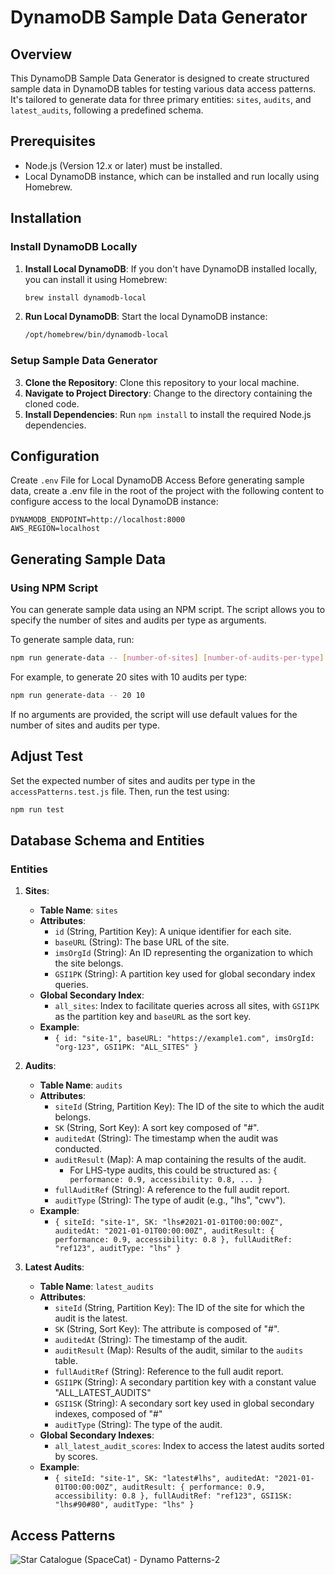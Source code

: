 # DynamoDB Sample Data Generator

## Overview
This DynamoDB Sample Data Generator is designed to create structured sample data in DynamoDB tables for testing various
data access patterns. It's tailored to generate data for three primary entities: `sites`, `audits`, and `latest_audits`,
following a predefined schema.

## Prerequisites
- Node.js (Version 12.x or later) must be installed.
- Local DynamoDB instance, which can be installed and run locally using Homebrew.

## Installation

### Install DynamoDB Locally
1. **Install Local DynamoDB**: If you don't have DynamoDB installed locally, you can install it using Homebrew:
   ```bash
   brew install dynamodb-local
   ```
2. **Run Local DynamoDB**: Start the local DynamoDB instance:
   ```bash
   /opt/homebrew/bin/dynamodb-local
   ```

### Setup Sample Data Generator
3. **Clone the Repository**: Clone this repository to your local machine.
4. **Navigate to Project Directory**: Change to the directory containing the cloned code.
5. **Install Dependencies**: Run `npm install` to install the required Node.js dependencies.

## Configuration

Create `.env` File for Local DynamoDB Access
Before generating sample data, create a .env file in the root of the project with the following content to configure access to the local DynamoDB instance:
```dotenv
DYNAMODB_ENDPOINT=http://localhost:8000
AWS_REGION=localhost
```

## Generating Sample Data

### Using NPM Script
You can generate sample data using an NPM script. The script allows you to specify the number of sites and audits per type as arguments.

To generate sample data, run:

```bash
npm run generate-data -- [number-of-sites] [number-of-audits-per-type]
```

For example, to generate 20 sites with 10 audits per type:

```bash
npm run generate-data -- 20 10
```

If no arguments are provided, the script will use default values for the number of sites and audits per type.

## Adjust Test
Set the expected number of sites and audits per type in the `accessPatterns.test.js` file. Then, run the test using:

```bash
npm run test
```

## Database Schema and Entities

### Entities

1. **Sites**:
   - **Table Name**: `sites`
   - **Attributes**:
      - `id` (String, Partition Key): A unique identifier for each site.
      - `baseURL` (String): The base URL of the site.
      - `imsOrgId` (String): An ID representing the organization to which the site belongs.
      - `GSI1PK` (String): A partition key used for global secondary index queries.
   - **Global Secondary Index**:
      - `all_sites`: Index to facilitate queries across all sites, with `GSI1PK` as the partition key and `baseURL` as the sort key.
   - **Example**:
      - `{ id: "site-1", baseURL: "https://example1.com", imsOrgId: "org-123", GSI1PK: "ALL_SITES" }`

2. **Audits**:
   - **Table Name**: `audits`
   - **Attributes**:
      - `siteId` (String, Partition Key): The ID of the site to which the audit belongs.
      - `SK` (String, Sort Key): A sort key composed of "<auditType>#<auditedAt>".
      - `auditedAt` (String): The timestamp when the audit was conducted.
      - `auditResult` (Map): A map containing the results of the audit.
         - For LHS-type audits, this could be structured as: `{ performance: 0.9, accessibility: 0.8, ... }`
      - `fullAuditRef` (String): A reference to the full audit report.
      - `auditType` (String): The type of audit (e.g., "lhs", "cwv").
   - **Example**:
      - `{ siteId: "site-1", SK: "lhs#2021-01-01T00:00:00Z", auditedAt: "2021-01-01T00:00:00Z", auditResult: { performance: 0.9, accessibility: 0.8 }, fullAuditRef: "ref123", auditType: "lhs" }`

3. **Latest Audits**:
   - **Table Name**: `latest_audits`
   - **Attributes**:
      - `siteId` (String, Partition Key): The ID of the site for which the audit is the latest.
      - `SK` (String, Sort Key): The attribute is composed of "<auditType>#<auditedAt>".
      - `auditedAt` (String): The timestamp of the audit.
      - `auditResult` (Map): Results of the audit, similar to the `audits` table.
      - `fullAuditRef` (String): Reference to the full audit report.
      - `GSI1PK` (String): A secondary partition key with a constant value "ALL_LATEST_AUDITS"
      - `GSI1SK` (String): A secondary sort key used in global secondary indexes, composed of "<auditType>#<scores>"
      - `auditType` (String): The type of the audit.
   - **Global Secondary Indexes**:
      - `all_latest_audit_scores`: Index to access the latest audits sorted by scores.
   - **Example**:
      - `{ siteId: "site-1", SK: "latest#lhs", auditedAt: "2021-01-01T00:00:00Z", auditResult: { performance: 0.9, accessibility: 0.8 }, fullAuditRef: "ref123", GSI1SK: "lhs#90#80", auditType: "lhs" }`

## Access Patterns
![Star Catalogue (SpaceCat) - Dynamo Patterns-2](https://github.com/adobe-rnd/spacecat-api-service/assets/1872195/3986bbba-b066-4fbb-aca0-85ddb38c04f2)

